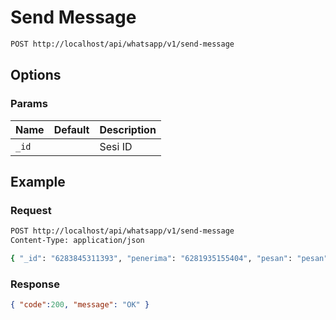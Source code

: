 # Send Message

<!--
@category Common
-->

```bash
POST http://localhost/api/whatsapp/v1/send-message
```

## Options

### Params

Name | Default | Description
--- | --- | ---
`_id` |  | Sesi ID

## Example

### Request

```bash
POST http://localhost/api/whatsapp/v1/send-message
Content-Type: application/json

{ "_id": "6283845311393", "penerima": "6281935155404", "pesan": "pesan" }
```

### Response

```json
{ "code":200, "message": "OK" }
```